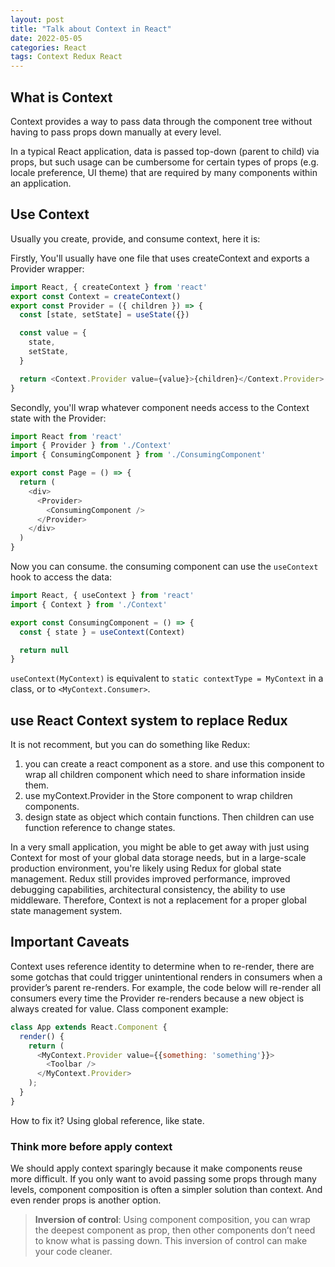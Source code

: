 ```yaml
---
layout: post
title: "Talk about Context in React"
date: 2022-05-05
categories: React
tags: Context Redux React
---
```


## What is Context

Context provides a way to pass data through the component tree without having to pass props down manually at every level.

In a typical React application, data is passed top-down (parent to child) via props, but such usage can be cumbersome for certain types of props (e.g. locale preference, UI theme) that are required by many components within an application. 

## Use Context

Usually you create, provide, and consume context, here it is:

Firstly, You'll usually have one file that uses createContext and exports a Provider wrapper:
```javascript
import React, { createContext } from 'react'
export const Context = createContext()
export const Provider = ({ children }) => {
  const [state, setState] = useState({})

  const value = {
    state,
    setState,
  }

  return <Context.Provider value={value}>{children}</Context.Provider>
}
```

Secondly, you'll wrap whatever component needs access to the Context state with the Provider:

```javascript
import React from 'react'
import { Provider } from './Context'
import { ConsumingComponent } from './ConsumingComponent'

export const Page = () => {
  return (
    <div>
      <Provider>
        <ConsumingComponent />
      </Provider>
    </div>
  )
}
```

Now you can consume.
the consuming component can use the `useContext` hook to access the data:
```javascript
import React, { useContext } from 'react'
import { Context } from './Context'

export const ConsumingComponent = () => {
  const { state } = useContext(Context)

  return null
}
```
`useContext(MyContext)` is equivalent to `static contextType = MyContext` in a class, or to `<MyContext.Consumer>`.

## use React Context system to replace Redux 
It is not recomment, but you can do something like Redux: 
1. you can create a react component as a store. and use this component to wrap all children component which need to share information inside them. 
2. use myContext.Provider in the Store component to wrap children components. 
3. design state as object which contain functions. Then children can use function reference to change states.

In a very small application, you might be able to get away with just using Context for most of your global data storage needs, but in a large-scale production environment, you're likely using Redux for global state management. Redux still provides improved performance, improved debugging capabilities, architectural consistency, the ability to use middleware. Therefore, Context is not a replacement for a proper global state management system.


## Important Caveats
Context uses reference identity to determine when to re-render, there are some gotchas that could trigger unintentional renders in consumers when a provider’s parent re-renders. 
For example, the code below will re-render all consumers every time the Provider re-renders because a new object is always created for value.
Class component example:
```javascript
class App extends React.Component {
  render() {
    return (
      <MyContext.Provider value={{something: 'something'}}>
        <Toolbar />
      </MyContext.Provider>
    );
  }
}
```
How to fix it? Using global reference, like state. 

### Think more before apply context

We should apply context sparingly because it make components reuse more difficult. 
If you only want to avoid passing some props through many levels, component composition is often a simpler solution than context. And even render props is another option.

> **Inversion of control**: 
> Using component composition, you can wrap the deepest component as prop, then other components don’t need to know what is passing down. This inversion of control can make your code cleaner.
